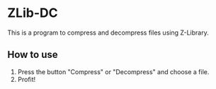 # ZLib-DC
This is a program to compress and decompress files using Z-Library.

## How to use
1. Press the button "Compress" or "Decompress" and choose a file.
2. Profit!
